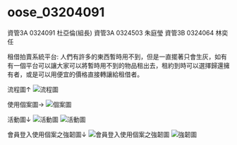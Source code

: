 # oose_03204091
資管3A 0324091 杜亞倫(組長)
資管3A 0324503 朱庭瑩
資管3B 0324064 林奕任

租借拍賣系統平台:
人們有許多的東西暫時用不到，但是一直擺著只會生灰，如有有一個平台可以讓大家可以將暫時用不到的物品租出去，租約到時可以選擇歸還擁有者，或是可以用便宜的價格直接轉讓給租借者。

流程圖↑
![流程圖](http://i.imgur.com/ONSneXw.png)



使用個案圖→
![個案圖](http://imgur.com/DWaOoUs.png)



活動圖↓
![活動圖](http://imgur.com/yCNkeQt.png)
![活動圖]()

會員登入使用個案之強韌圖↓
![會員登入使用個案之強韌圖](http://imgur.com/9NIpagp.png)
![強韌圖](http://imgur.com/1PfP8QW.png.png)
